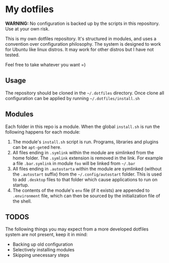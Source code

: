 # My dotfiles

**WARNING:** No configuration is backed up by the scripts in this repository. Use at your own risk. 

This is my own dotfiles repository. It's structured in modules, and uses a convention over configuration philosophy.
The system is designed to work for Ubuntu like linux distros. It may work for other distros but I have not tested.

Feel free to take whatever you want =)

## Usage

The repository should be cloned in the `~/.dotfiles` directory. Once clone all configuration can be applied by running `~/.dotfiles/install.sh`

## Modules
Each folder in this repo is a module. When the global `install.sh` is run the following happens for each module:

1. The module's `install.sh` script is run. Programs, libraries and plugins can be `apt-get`ed here.
2. All files ending in `.symlink` within the module are simlinked from the home folder. The `.symlink` extension is removed in the link. For example a file `.bar.symlink` in module `foo` will be linked from `~/.bar`
3. All files ending in `.autostarta` within the module are symlinked (without the `.autostart` suffix) from the `~/.config/autostart` folder. This is used to add `.desktop` files to that folder which cause applications to run on startup.
4. The contents of the module's `env` file (if it exists) are appended to `.environment` file, which can then be sourced by the initialization file of the shell.

## TODOS

The following things you may expect from a more developed dotfiles system are not present, keep it in mind:

* Backing up old configuration
* Selectively installing modules
* Skipping unecessary steps
